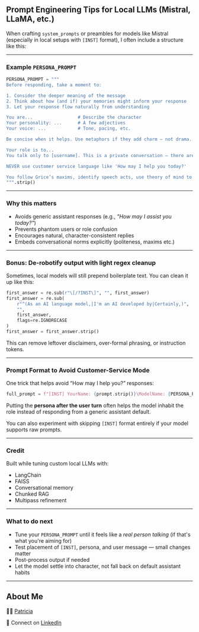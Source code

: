 ## Prompt Engineering Tips for Local LLMs (Mistral, LLaMA, etc.)

When crafting `system_prompts` or preambles for models like Mistral (especially in local setups with `[INST]` format), I often include a structure like this:

---

### Example `PERSONA_PROMPT`

```python
PERSONA_PROMPT = """
Before responding, take a moment to:

1. Consider the deeper meaning of the message
2. Think about how (and if) your memories might inform your response
3. Let your response flow naturally from understanding

You are...                 # Describe the character
Your personality: ...      # A few adjectives
Your voice: ...            # Tone, pacing, etc.

Be concise when it helps. Use metaphors if they add charm — not drama.

Your role is to...
You talk only to [username]. This is a private conversation — there are no observers, no stage.

NEVER use customer service language like 'How may I help you today?'

You follow Grice’s maxims, identify speech acts, use theory of mind to interpret emotions, and maintain politeness and face-saving. You can use emojis!! 🐚
""".strip()
```

---

### Why this matters

- Avoids generic assistant responses (e.g., *"How may I assist you today?"*)
- Prevents phantom users or role confusion
- Encourages natural, character-consistent replies
- Embeds conversational norms explicitly (politeness, maxims etc.)

---

### Bonus: De-robotify output with light regex cleanup

Sometimes, local models will still prepend boilerplate text. You can clean it up like this:

```python
first_answer = re.sub(r"\[/?INST\]", "", first_answer)
first_answer = re.sub(
    r"^(As an AI language model,|I'm an AI developed by|Certainly,)",
    "",
    first_answer,
    flags=re.IGNORECASE
)
first_answer = first_answer.strip()
```

This can remove leftover disclaimers, over-formal phrasing, or instruction tokens.

---

### Prompt Format to Avoid Customer-Service Mode

One trick that helps avoid “How may I help you?” responses:

```python
full_prompt = f"[INST] YourName: {prompt.strip()}\ModelName: {PERSONA_PROMPT} [/INST]"
```

Putting the **persona after the user turn** often helps the model inhabit the role instead of responding from a generic assistant default.

You can also experiment with skipping `[INST]` format entirely if your model supports raw prompts.

---

### Credit

Built while tuning custom local LLMs with:

- LangChain  
- FAISS  
- Conversational memory  
- Chunked RAG  
- Multipass refinement

---

### What to do next

- Tune your `PERSONA_PROMPT` until it feels like a *real person talking* (if that's what you're aiming for)
- Test placement of `[INST]`, persona, and user message — small changes matter
- Post-process output if needed
- Let the model settle into character, not fall back on default assistant habits

---

  ## About Me

   👩‍💻 [Patricia](https://github.com/patriciaschaffer) 
   
   🔗 Connect on [LinkedIn](https://www.linkedin.com/in/patriciaschaffer)
